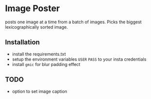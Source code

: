 # Image Poster
posts one image at a time from a batch of images. Picks the biggest lexicographically sorted image.

## Installation
- install the requirements.txt
- setup the environment variables `USER` `PASS` to your insta credentials
- install `gmic` for blur padding effect

## TODO
- option to set image caption
